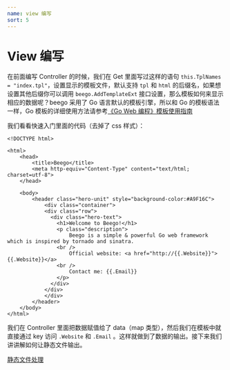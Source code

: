 ```yaml
---
name: view 编写
sort: 5
---
```


# View 编写
在前面编写 Controller 的时候，我们在 Get 里面写过这样的语句 `this.TplNames = "index.tpl"`，设置显示的模板文件，默认支持 `tpl` 和 `html` 的后缀名，如果想设置其他后缀你可以调用 `beego.AddTemplateExt` 接口设置，那么模板如何来显示相应的数据呢？beego 采用了 Go 语言默认的模板引擎，所以和 Go 的模板语法一样，Go 模板的详细使用方法请参考[《Go Web 编程》模板使用指南](https://github.com/astaxie/build-web-application-with-golang/blob/master/ebook/07.4.md)

我们看看快速入门里面的代码（去掉了 css 样式）：

```
<!DOCTYPE html>

<html>
  	<head>
    	<title>Beego</title>
    	<meta http-equiv="Content-Type" content="text/html; charset=utf-8">
	</head>
  	
  	<body>
  		<header class="hero-unit" style="background-color:#A9F16C">
			<div class="container">
			<div class="row">
			  <div class="hero-text">
			    <h1>Welcome to Beego!</h1>
			    <p class="description">
			    	Beego is a simple & powerful Go web framework which is inspired by tornado and sinatra.
			    <br />
			    	Official website: <a href="http://{{.Website}}">{{.Website}}</a>
			    <br />
			    	Contact me: {{.Email}}
			    </p>
			  </div>
			</div>
			</div>
		</header>
	</body>
</html>
```

我们在 Controller 里面把数据赋值给了 data（map 类型），然后我们在模板中就直接通过 key 访问 `.Website` 和 `.Email` 。这样就做到了数据的输出。接下来我们讲讲解如何让静态文件输出。

[静态文件处理](static.md)

